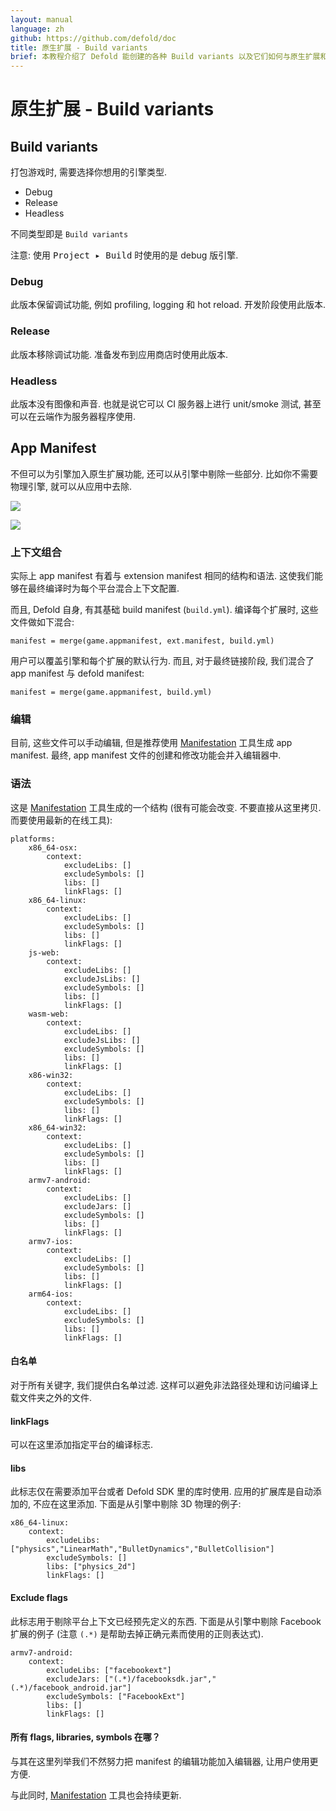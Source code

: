 ```yaml
---
layout: manual
language: zh
github: https://github.com/defold/doc
title: 原生扩展 - Build variants
brief: 本教程介绍了 Defold 能创建的各种 Build variants 以及它们如何与原生扩展和引擎交互.
---
```


# 原生扩展 - Build variants

## Build variants

打包游戏时, 需要选择你想用的引擎类型.

  * Debug
  * Release
  * Headless

不同类型即是 `Build variants`

注意: 使用 <kbd>Project ▸ Build</kbd> 时使用的是 debug 版引擎.

### Debug

此版本保留调试功能, 例如 profiling, logging 和 hot reload. 开发阶段使用此版本.

### Release

此版本移除调试功能. 准备发布到应用商店时使用此版本.

### Headless

此版本没有图像和声音. 也就是说它可以 CI 服务器上进行 unit/smoke 测试, 甚至可以在云端作为服务器程序使用.

## App Manifest

不但可以为引擎加入原生扩展功能, 还可以从引擎中剔除一些部分. 比如你不需要物理引擎, 就可以从应用中去除.

![](/manuals/images/app_manifest/create-app-manifest.png)

![](/manuals/images/app_manifest/app-manifest.png)

### 上下文组合

实际上 app manifest 有着与 extension manifest 相同的结构和语法. 这使我们能够在最终编译时为每个平台混合上下文配置.

而且, Defold 自身, 有其基础 build manifest (`build.yml`). 编译每个扩展时, 这些文件做如下混合:

	manifest = merge(game.appmanifest, ext.manifest, build.yml)

用户可以覆盖引擎和每个扩展的默认行为. 而且, 对于最终链接阶段, 我们混合了 app manifest 与 defold manifest:

	manifest = merge(game.appmanifest, build.yml)

### 编辑

目前, 这些文件可以手动编辑, 但是推荐使用 [Manifestation](https://britzl.github.io/manifestation/) 工具生成 app manifest. 最终, app manifest 文件的创建和修改功能会并入编辑器中.

### 语法

这是 [Manifestation](https://britzl.github.io/manifestation/) 工具生成的一个结构 (很有可能会改变. 不要直接从这里拷贝. 而要使用最新的在线工具):

	platforms:
	    x86_64-osx:
	        context:
	            excludeLibs: []
	            excludeSymbols: []
	            libs: []
	            linkFlags: []
	    x86_64-linux:
	        context:
	            excludeLibs: []
	            excludeSymbols: []
	            libs: []
	            linkFlags: []
	    js-web:
	        context:
	            excludeLibs: []
	            excludeJsLibs: []
	            excludeSymbols: []
	            libs: []
	            linkFlags: []
	    wasm-web:
	        context:
	            excludeLibs: []
	            excludeJsLibs: []
	            excludeSymbols: []
	            libs: []
	            linkFlags: []
	    x86-win32:
	        context:
	            excludeLibs: []
	            excludeSymbols: []
	            libs: []
	            linkFlags: []
	    x86_64-win32:
	        context:
	            excludeLibs: []
	            excludeSymbols: []
	            libs: []
	            linkFlags: []
	    armv7-android:
	        context:
	            excludeLibs: []
	            excludeJars: []
	            excludeSymbols: []
	            libs: []
	            linkFlags: []
	    armv7-ios:
	        context:
	            excludeLibs: []
	            excludeSymbols: []
	            libs: []
	            linkFlags: []
	    arm64-ios:
	        context:
	            excludeLibs: []
	            excludeSymbols: []
	            libs: []
	            linkFlags: []


#### 白名单

对于所有关键字, 我们提供白名单过滤. 这样可以避免非法路径处理和访问编译上载文件夹之外的文件.

#### linkFlags

可以在这里添加指定平台的编译标志.

#### libs

此标志仅在需要添加平台或者 Defold SDK 里的库时使用. 应用的扩展库是自动添加的, 不应在这里添加. 下面是从引擎中剔除 3D 物理的例子:

    x86_64-linux:
        context:
            excludeLibs: ["physics","LinearMath","BulletDynamics","BulletCollision"]
            excludeSymbols: []
            libs: ["physics_2d"]
            linkFlags: []

#### Exclude flags

此标志用于剔除平台上下文已经预先定义的东西. 下面是从引擎中剔除 Facebook 扩展的例子 (注意 `(.*)` 是帮助去掉正确元素而使用的正则表达式).

    armv7-android:
        context:
            excludeLibs: ["facebookext"]
            excludeJars: ["(.*)/facebooksdk.jar","(.*)/facebook_android.jar"]
            excludeSymbols: ["FacebookExt"]
            libs: []
            linkFlags: []

#### 所有 flags, libraries, symbols 在哪？

与其在这里列举我们不然努力把 manifest 的编辑功能加入编辑器, 让用户使用更方便.

与此同时, [Manifestation](https://britzl.github.io/manifestation/) 工具也会持续更新.
